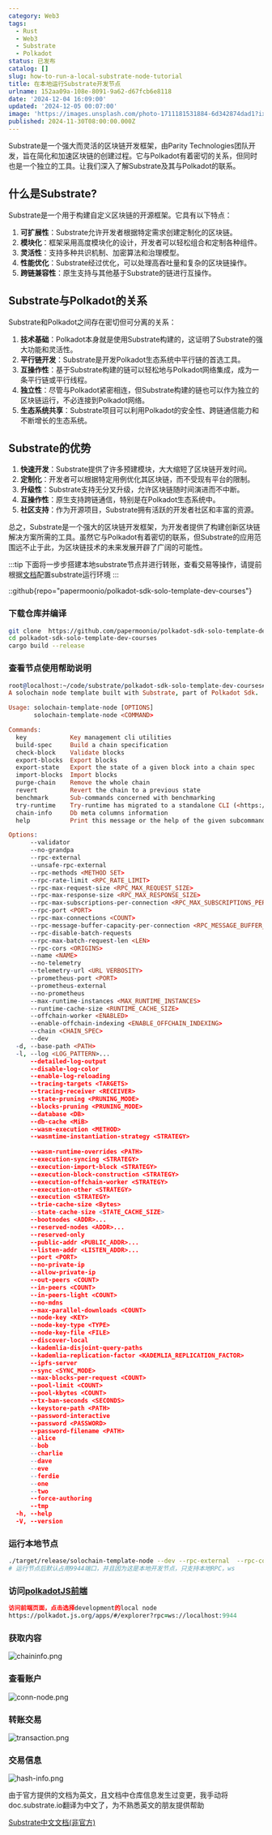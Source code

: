 ```yaml
---
category: Web3
tags:
  - Rust
  - Web3
  - Substrate
  - Polkadot
status: 已发布
catalog: []
slug: how-to-run-a-local-substrate-node-tutorial
title: 在本地运行Substrate开发节点
urlname: 152aa09a-108e-8091-9a62-d67fcb6e8118
date: '2024-12-04 16:09:00'
updated: '2024-12-05 00:07:00'
image: 'https://images.unsplash.com/photo-1711181531884-6d342874dad1?ixlib=rb-4.0.3&q=85&fm=jpg&crop=entropy&cs=srgb'
published: 2024-11-30T08:00:00.000Z
---
```


Substrate是一个强大而灵活的区块链开发框架，由Parity Technologies团队开发，旨在简化和加速区块链的创建过程。它与Polkadot有着密切的关系，但同时也是一个独立的工具。让我们深入了解Substrate及其与Polkadot的联系。


## 什么是Substrate?


Substrate是一个用于构建自定义区块链的开源框架。它具有以下特点：

1. **可扩展性**：Substrate允许开发者根据特定需求创建定制化的区块链。
2. **模块化**：框架采用高度模块化的设计，开发者可以轻松组合和定制各种组件。
3. **灵活性**：支持多种共识机制、加密算法和治理模型。
4. **性能优化**：Substrate经过优化，可以处理高吞吐量和复杂的区块链操作。
5. **跨链兼容性**：原生支持与其他基于Substrate的链进行互操作。

## Substrate与Polkadot的关系


Substrate和Polkadot之间存在密切但可分离的关系：

1. **技术基础**：Polkadot本身就是使用Substrate构建的，这证明了Substrate的强大功能和灵活性。
2. **平行链开发**：Substrate是开发Polkadot生态系统中平行链的首选工具。
3. **互操作性**：基于Substrate构建的链可以轻松地与Polkadot网络集成，成为一条平行链或平行线程。
4. **独立性**：尽管与Polkadot紧密相连，但Substrate构建的链也可以作为独立的区块链运行，不必连接到Polkadot网络。
5. **生态系统共享**：Substrate项目可以利用Polkadot的安全性、跨链通信能力和不断增长的生态系统。

## Substrate的优势

1. **快速开发**：Substrate提供了许多预建模块，大大缩短了区块链开发时间。
2. **定制化**：开发者可以根据特定用例优化其区块链，而不受现有平台的限制。
3. **升级性**：Substrate支持无分叉升级，允许区块链随时间演进而不中断。
4. **互操作性**：原生支持跨链通信，特别是在Polkadot生态系统中。
5. **社区支持**：作为开源项目，Substrate拥有活跃的开发者社区和丰富的资源。

总之，Substrate是一个强大的区块链开发框架，为开发者提供了构建创新区块链解决方案所需的工具。虽然它与Polkadot有着密切的联系，但Substrate的应用范围远不止于此，为区块链技术的未来发展开辟了广阔的可能性。


:::tip
下面将一步步搭建本地substrate节点并进行转账，查看交易等操作，请提前根据[文档](https://substrate-docs.pages.dev/en/install/macos/?mode=light)配置substrate运行环境
:::


::github{repo="papermoonio/polkadot-sdk-solo-template-dev-courses"}


### 下载仓库并编译


```bash
git clone  https://github.com/papermoonio/polkadot-sdk-solo-template-dev-courses 
cd polkadot-sdk-solo-template-dev-courses
cargo build --release
```


### 查看节点使用帮助说明


```prolog
root@localhost:~/code/substrate/polkadot-sdk-solo-template-dev-courses# ./target/release/solochain-template-node -h
A solochain node template built with Substrate, part of Polkadot Sdk.

Usage: solochain-template-node [OPTIONS]
       solochain-template-node <COMMAND>

Commands:
  key            Key management cli utilities
  build-spec     Build a chain specification
  check-block    Validate blocks
  export-blocks  Export blocks
  export-state   Export the state of a given block into a chain spec
  import-blocks  Import blocks
  purge-chain    Remove the whole chain
  revert         Revert the chain to a previous state
  benchmark      Sub-commands concerned with benchmarking
  try-runtime    Try-runtime has migrated to a standalone CLI (<https://github.com/paritytech/try-runtime-cli>). The subcommand exists as a stub and deprecation notice. It will be removed entirely some time after January 2024
  chain-info     Db meta columns information
  help           Print this message or the help of the given subcommand(s)

Options:
      --validator                                                                                Enable validator mode
      --no-grandpa                                                                               Disable GRANDPA
      --rpc-external                                                                             Listen to all RPC interfaces (default: local)
      --unsafe-rpc-external                                                                      Listen to all RPC interfaces
      --rpc-methods <METHOD SET>                                                                 RPC methods to expose. [default: auto] [possible values: auto, safe, unsafe]
      --rpc-rate-limit <RPC_RATE_LIMIT>                                                          RPC rate limiting (calls/minute) for each connection
      --rpc-max-request-size <RPC_MAX_REQUEST_SIZE>                                              Set the maximum RPC request payload size for both HTTP and WS in megabytes [default: 15]
      --rpc-max-response-size <RPC_MAX_RESPONSE_SIZE>                                            Set the maximum RPC response payload size for both HTTP and WS in megabytes [default: 15]
      --rpc-max-subscriptions-per-connection <RPC_MAX_SUBSCRIPTIONS_PER_CONNECTION>              Set the maximum concurrent subscriptions per connection [default: 1024]
      --rpc-port <PORT>                                                                          Specify JSON-RPC server TCP port
      --rpc-max-connections <COUNT>                                                              Maximum number of RPC server connections [default: 100]
      --rpc-message-buffer-capacity-per-connection <RPC_MESSAGE_BUFFER_CAPACITY_PER_CONNECTION>  The number of messages the RPC server is allowed to keep in memory [default: 64]
      --rpc-disable-batch-requests                                                               Disable RPC batch requests
      --rpc-max-batch-request-len <LEN>                                                          Limit the max length per RPC batch request
      --rpc-cors <ORIGINS>                                                                       Specify browser *origins* allowed to access the HTTP & WS RPC servers
      --name <NAME>                                                                              The human-readable name for this node
      --no-telemetry                                                                             Disable connecting to the Substrate telemetry server
      --telemetry-url <URL VERBOSITY>                                                            The URL of the telemetry server to connect to
      --prometheus-port <PORT>                                                                   Specify Prometheus exporter TCP Port
      --prometheus-external                                                                      Expose Prometheus exporter on all interfaces
      --no-prometheus                                                                            Do not expose a Prometheus exporter endpoint
      --max-runtime-instances <MAX_RUNTIME_INSTANCES>                                            The size of the instances cache for each runtime [max: 32] [default: 8]
      --runtime-cache-size <RUNTIME_CACHE_SIZE>                                                  Maximum number of different runtimes that can be cached [default: 2]
      --offchain-worker <ENABLED>                                                                Execute offchain workers on every block [default: when-authority] [possible values: always, never, when-authority]
      --enable-offchain-indexing <ENABLE_OFFCHAIN_INDEXING>                                      Enable offchain indexing API [default: false] [possible values: true, false]
      --chain <CHAIN_SPEC>                                                                       Specify the chain specification
      --dev                                                                                      Specify the development chain
  -d, --base-path <PATH>                                                                         Specify custom base path
  -l, --log <LOG_PATTERN>...                                                                     Sets a custom logging filter (syntax: `<target>=<level>`)
      --detailed-log-output                                                                      Enable detailed log output
      --disable-log-color                                                                        Disable log color output
      --enable-log-reloading                                                                     Enable feature to dynamically update and reload the log filter
      --tracing-targets <TARGETS>                                                                Sets a custom profiling filter
      --tracing-receiver <RECEIVER>                                                              Receiver to process tracing messages [default: log] [possible values: log]
      --state-pruning <PRUNING_MODE>                                                             Specify the state pruning mode
      --blocks-pruning <PRUNING_MODE>                                                            Specify the blocks pruning mode [default: archive-canonical]
      --database <DB>                                                                            Select database backend to use [possible values: rocksdb, paritydb, auto, paritydb-experimental]
      --db-cache <MiB>                                                                           Limit the memory the database cache can use
      --wasm-execution <METHOD>                                                                  Method for executing Wasm runtime code [default: compiled] [possible values: interpreted-i-know-what-i-do, compiled]
      --wasmtime-instantiation-strategy <STRATEGY>                                               The WASM instantiation method to use [default: pooling-copy-on-write] [possible values: pooling-copy-on-write, recreate-instance-copy-on-write, pooling,
                                                                                                 recreate-instance]
      --wasm-runtime-overrides <PATH>                                                            Specify the path where local WASM runtimes are stored
      --execution-syncing <STRATEGY>                                                             Runtime execution strategy for importing blocks during initial sync [possible values: native, wasm, both, native-else-wasm]
      --execution-import-block <STRATEGY>                                                        Runtime execution strategy for general block import (including locally authored blocks) [possible values: native, wasm, both, native-else-wasm]
      --execution-block-construction <STRATEGY>                                                  Runtime execution strategy for constructing blocks [possible values: native, wasm, both, native-else-wasm]
      --execution-offchain-worker <STRATEGY>                                                     Runtime execution strategy for offchain workers [possible values: native, wasm, both, native-else-wasm]
      --execution-other <STRATEGY>                                                               Runtime execution strategy when not syncing, importing or constructing blocks [possible values: native, wasm, both, native-else-wasm]
      --execution <STRATEGY>                                                                     The execution strategy that should be used by all execution contexts [possible values: native, wasm, both, native-else-wasm]
      --trie-cache-size <Bytes>                                                                  Specify the state cache size [default: 67108864]
      --state-cache-size <STATE_CACHE_SIZE>                                                      DEPRECATED: switch to `--trie-cache-size`
      --bootnodes <ADDR>...                                                                      Specify a list of bootnodes
      --reserved-nodes <ADDR>...                                                                 Specify a list of reserved node addresses
      --reserved-only                                                                            Whether to only synchronize the chain with reserved nodes
      --public-addr <PUBLIC_ADDR>...                                                             Public address that other nodes will use to connect to this node
      --listen-addr <LISTEN_ADDR>...                                                             Listen on this multiaddress
      --port <PORT>                                                                              Specify p2p protocol TCP port
      --no-private-ip                                                                            Always forbid connecting to private IPv4/IPv6 addresses
      --allow-private-ip                                                                         Always accept connecting to private IPv4/IPv6 addresses
      --out-peers <COUNT>                                                                        Number of outgoing connections we're trying to maintain [default: 8]
      --in-peers <COUNT>                                                                         Maximum number of inbound full nodes peers [default: 32]
      --in-peers-light <COUNT>                                                                   Maximum number of inbound light nodes peers [default: 100]
      --no-mdns                                                                                  Disable mDNS discovery (default: true)
      --max-parallel-downloads <COUNT>                                                           Maximum number of peers from which to ask for the same blocks in parallel [default: 5]
      --node-key <KEY>                                                                           Secret key to use for p2p networking
      --node-key-type <TYPE>                                                                     Crypto primitive to use for p2p networking [default: ed25519] [possible values: ed25519]
      --node-key-file <FILE>                                                                     File from which to read the node's secret key to use for p2p networking
      --discover-local                                                                           Enable peer discovery on local networks
      --kademlia-disjoint-query-paths                                                            Require iterative Kademlia DHT queries to use disjoint paths
      --kademlia-replication-factor <KADEMLIA_REPLICATION_FACTOR>                                Kademlia replication factor [default: 20]
      --ipfs-server                                                                              Join the IPFS network and serve transactions over bitswap protocol
      --sync <SYNC_MODE>                                                                         Blockchain syncing mode. [default: full] [possible values: full, fast, fast-unsafe, warp]
      --max-blocks-per-request <COUNT>                                                           Maximum number of blocks per request [default: 64]
      --pool-limit <COUNT>                                                                       Maximum number of transactions in the transaction pool [default: 8192]
      --pool-kbytes <COUNT>                                                                      Maximum number of kilobytes of all transactions stored in the pool [default: 20480]
      --tx-ban-seconds <SECONDS>                                                                 How long a transaction is banned for
      --keystore-path <PATH>                                                                     Specify custom keystore path
      --password-interactive                                                                     Use interactive shell for entering the password used by the keystore
      --password <PASSWORD>                                                                      Password used by the keystore
      --password-filename <PATH>                                                                 File that contains the password used by the keystore
      --alice                                                                                    Shortcut for `--name Alice --validator`
      --bob                                                                                      Shortcut for `--name Bob --validator`
      --charlie                                                                                  Shortcut for `--name Charlie --validator`
      --dave                                                                                     Shortcut for `--name Dave --validator`
      --eve                                                                                      Shortcut for `--name Eve --validator`
      --ferdie                                                                                   Shortcut for `--name Ferdie --validator`
      --one                                                                                      Shortcut for `--name One --validator`
      --two                                                                                      Shortcut for `--name Two --validator`
      --force-authoring                                                                          Enable authoring even when offline
      --tmp                                                                                      Run a temporary node
  -h, --help                                                                                     Print help (see more with '--help')
  -V, --version                                                                                  Print version
```


### 运行本地节点


```bash
./target/release/solochain-template-node --dev --rpc-external  --rpc-cors all
# 运行节点后默认占用9944端口，并且因为这是本地开发节点，只支持本地RPC，ws
```


### 访问[polkadotJS前端](https://polkadot.js.org/apps/#/explorer?rpc=ws://localhost:9944)


```prolog
访问前端页面，点击选择development的local node
https://polkadot.js.org/apps/#/explorer?rpc=ws://localhost:9944
```


### 获取内容


![chaininfo.png](https://prod-files-secure.s3.us-west-2.amazonaws.com/5d24fe63-e567-4804-86f9-9fdc62e13082/89be5adf-5619-4306-be75-45b425e3c446/chaininfo.png?X-Amz-Algorithm=AWS4-HMAC-SHA256&X-Amz-Content-Sha256=UNSIGNED-PAYLOAD&X-Amz-Credential=ASIAZI2LB4662JVWMWDO%2F20250227%2Fus-west-2%2Fs3%2Faws4_request&X-Amz-Date=20250227T213225Z&X-Amz-Expires=3600&X-Amz-Security-Token=IQoJb3JpZ2luX2VjEEMaCXVzLXdlc3QtMiJHMEUCIQC0bhmySfeI9reBmjCbuqNd1xWjp%2FXzmVjMXJBSx%2BwvQwIgMHxDbVoXoxNTKzkAtuc4MsIcK48RZU8Rb0T9RA65ybYq%2FwMIfBAAGgw2Mzc0MjMxODM4MDUiDIWNBVg6%2BwnUe7EkvyrcA5eEUFfEZDzwEBsbOrKkhqlZUDhG7G88R6y6ogP8qHiIathUs30vaNmwJtuTCtLozvpWCuoqFA4GOo2nONOWPIFE%2FoGJUYNA7gIuQVeaToWglHbXgVAnYOxZcXqv0gDlITsDeKA2s10NtNB%2BVhM%2B22qOcAZEIxVlEDaIRMrT3hTXB2Pf1HEuHR9GvwsrE9iTBgEXcMxCdF4gtjg5dDMjRqbh9SROv4l79K6rak3m8zeUWTxFuTfSdjlo%2BaBG4kmAD33zlNfNipjveCD6y5qPpvY%2F4GdfpxEWWBJ1WpzOEtFG%2Bgko%2FJaYUVf6m2HbipA6oHz%2BsJZGWG8A3Qx2hFtDySIIBpliuKDzvx9DNh9%2FT%2FkRr3KNi1Npk5eaACOEMr9wIBkzmMFuk9oLPiGzYDZ%2B%2FW%2F5t0nhhWwAntrnK3%2Fs4UwcQTBGkcGWnklGn%2BuzElPgSOnxCr57JgFqtnw3E%2BnbfBThz3vN%2FgkAEhk2EIDyRK1FoY8GD%2BofD0fFzlRwNq1Wr6JgqIljpldM0raCvgesKaHCCuNcXS5IivoAMUhaKlgL3ah1ELXFCYnBkWrum98v2CBQNjlwGVSdjsCvj4v8mrVYrK00BEySHaz9YirlRukrUs5O91MgO4bwJg5qMKLvgr4GOqUBYWG8qVhwW6lXbn%2F6G4PhrRkoDkDJhlMosCMnRfjLXeOK5uTkzUDHHlKsSdC6pGcV1O8vfE%2FI0TUYGWNYZGgyS7GfVFNZkL4KYs2g2auRAYZTQk5%2FjSScf2PRq8xmJGERAvp4mohODb8rb3XlrBS%2Fx%2BDWLamTyqa4DOrksUPL5%2FiIHSDeekOtPfkJEMybC2r7l09PNwCX%2F7uTaKdoq0bHZBkX5YYj&X-Amz-Signature=c660be84ede8de083814e97cc9a2063db1bf9b47d2235f609beea211a4b55e2a&X-Amz-SignedHeaders=host&x-id=GetObject)


### 查看账户


![conn-node.png](https://prod-files-secure.s3.us-west-2.amazonaws.com/5d24fe63-e567-4804-86f9-9fdc62e13082/05964f92-c6d8-42d1-b4a1-b3a852295683/conn-node.png?X-Amz-Algorithm=AWS4-HMAC-SHA256&X-Amz-Content-Sha256=UNSIGNED-PAYLOAD&X-Amz-Credential=ASIAZI2LB4662JVWMWDO%2F20250227%2Fus-west-2%2Fs3%2Faws4_request&X-Amz-Date=20250227T213225Z&X-Amz-Expires=3600&X-Amz-Security-Token=IQoJb3JpZ2luX2VjEEMaCXVzLXdlc3QtMiJHMEUCIQC0bhmySfeI9reBmjCbuqNd1xWjp%2FXzmVjMXJBSx%2BwvQwIgMHxDbVoXoxNTKzkAtuc4MsIcK48RZU8Rb0T9RA65ybYq%2FwMIfBAAGgw2Mzc0MjMxODM4MDUiDIWNBVg6%2BwnUe7EkvyrcA5eEUFfEZDzwEBsbOrKkhqlZUDhG7G88R6y6ogP8qHiIathUs30vaNmwJtuTCtLozvpWCuoqFA4GOo2nONOWPIFE%2FoGJUYNA7gIuQVeaToWglHbXgVAnYOxZcXqv0gDlITsDeKA2s10NtNB%2BVhM%2B22qOcAZEIxVlEDaIRMrT3hTXB2Pf1HEuHR9GvwsrE9iTBgEXcMxCdF4gtjg5dDMjRqbh9SROv4l79K6rak3m8zeUWTxFuTfSdjlo%2BaBG4kmAD33zlNfNipjveCD6y5qPpvY%2F4GdfpxEWWBJ1WpzOEtFG%2Bgko%2FJaYUVf6m2HbipA6oHz%2BsJZGWG8A3Qx2hFtDySIIBpliuKDzvx9DNh9%2FT%2FkRr3KNi1Npk5eaACOEMr9wIBkzmMFuk9oLPiGzYDZ%2B%2FW%2F5t0nhhWwAntrnK3%2Fs4UwcQTBGkcGWnklGn%2BuzElPgSOnxCr57JgFqtnw3E%2BnbfBThz3vN%2FgkAEhk2EIDyRK1FoY8GD%2BofD0fFzlRwNq1Wr6JgqIljpldM0raCvgesKaHCCuNcXS5IivoAMUhaKlgL3ah1ELXFCYnBkWrum98v2CBQNjlwGVSdjsCvj4v8mrVYrK00BEySHaz9YirlRukrUs5O91MgO4bwJg5qMKLvgr4GOqUBYWG8qVhwW6lXbn%2F6G4PhrRkoDkDJhlMosCMnRfjLXeOK5uTkzUDHHlKsSdC6pGcV1O8vfE%2FI0TUYGWNYZGgyS7GfVFNZkL4KYs2g2auRAYZTQk5%2FjSScf2PRq8xmJGERAvp4mohODb8rb3XlrBS%2Fx%2BDWLamTyqa4DOrksUPL5%2FiIHSDeekOtPfkJEMybC2r7l09PNwCX%2F7uTaKdoq0bHZBkX5YYj&X-Amz-Signature=dbb160fbaab0a661411780cde2a31dfa24e5f0dbbf4131a11f85338cb648e500&X-Amz-SignedHeaders=host&x-id=GetObject)


### 转账交易


![transaction.png](https://prod-files-secure.s3.us-west-2.amazonaws.com/5d24fe63-e567-4804-86f9-9fdc62e13082/65593d3b-9b56-4fbe-a383-1447c903127f/transaction.png?X-Amz-Algorithm=AWS4-HMAC-SHA256&X-Amz-Content-Sha256=UNSIGNED-PAYLOAD&X-Amz-Credential=ASIAZI2LB4662JVWMWDO%2F20250227%2Fus-west-2%2Fs3%2Faws4_request&X-Amz-Date=20250227T213225Z&X-Amz-Expires=3600&X-Amz-Security-Token=IQoJb3JpZ2luX2VjEEMaCXVzLXdlc3QtMiJHMEUCIQC0bhmySfeI9reBmjCbuqNd1xWjp%2FXzmVjMXJBSx%2BwvQwIgMHxDbVoXoxNTKzkAtuc4MsIcK48RZU8Rb0T9RA65ybYq%2FwMIfBAAGgw2Mzc0MjMxODM4MDUiDIWNBVg6%2BwnUe7EkvyrcA5eEUFfEZDzwEBsbOrKkhqlZUDhG7G88R6y6ogP8qHiIathUs30vaNmwJtuTCtLozvpWCuoqFA4GOo2nONOWPIFE%2FoGJUYNA7gIuQVeaToWglHbXgVAnYOxZcXqv0gDlITsDeKA2s10NtNB%2BVhM%2B22qOcAZEIxVlEDaIRMrT3hTXB2Pf1HEuHR9GvwsrE9iTBgEXcMxCdF4gtjg5dDMjRqbh9SROv4l79K6rak3m8zeUWTxFuTfSdjlo%2BaBG4kmAD33zlNfNipjveCD6y5qPpvY%2F4GdfpxEWWBJ1WpzOEtFG%2Bgko%2FJaYUVf6m2HbipA6oHz%2BsJZGWG8A3Qx2hFtDySIIBpliuKDzvx9DNh9%2FT%2FkRr3KNi1Npk5eaACOEMr9wIBkzmMFuk9oLPiGzYDZ%2B%2FW%2F5t0nhhWwAntrnK3%2Fs4UwcQTBGkcGWnklGn%2BuzElPgSOnxCr57JgFqtnw3E%2BnbfBThz3vN%2FgkAEhk2EIDyRK1FoY8GD%2BofD0fFzlRwNq1Wr6JgqIljpldM0raCvgesKaHCCuNcXS5IivoAMUhaKlgL3ah1ELXFCYnBkWrum98v2CBQNjlwGVSdjsCvj4v8mrVYrK00BEySHaz9YirlRukrUs5O91MgO4bwJg5qMKLvgr4GOqUBYWG8qVhwW6lXbn%2F6G4PhrRkoDkDJhlMosCMnRfjLXeOK5uTkzUDHHlKsSdC6pGcV1O8vfE%2FI0TUYGWNYZGgyS7GfVFNZkL4KYs2g2auRAYZTQk5%2FjSScf2PRq8xmJGERAvp4mohODb8rb3XlrBS%2Fx%2BDWLamTyqa4DOrksUPL5%2FiIHSDeekOtPfkJEMybC2r7l09PNwCX%2F7uTaKdoq0bHZBkX5YYj&X-Amz-Signature=4d64d0726cfd4647b1881542ebcd78c781059bcc536951643727ddbab5fd9876&X-Amz-SignedHeaders=host&x-id=GetObject)


### 交易信息


![hash-info.png](https://prod-files-secure.s3.us-west-2.amazonaws.com/5d24fe63-e567-4804-86f9-9fdc62e13082/7b9b0ba8-edf2-4998-9e9d-9cde7a64aa23/hash-info.png?X-Amz-Algorithm=AWS4-HMAC-SHA256&X-Amz-Content-Sha256=UNSIGNED-PAYLOAD&X-Amz-Credential=ASIAZI2LB4662JVWMWDO%2F20250227%2Fus-west-2%2Fs3%2Faws4_request&X-Amz-Date=20250227T213225Z&X-Amz-Expires=3600&X-Amz-Security-Token=IQoJb3JpZ2luX2VjEEMaCXVzLXdlc3QtMiJHMEUCIQC0bhmySfeI9reBmjCbuqNd1xWjp%2FXzmVjMXJBSx%2BwvQwIgMHxDbVoXoxNTKzkAtuc4MsIcK48RZU8Rb0T9RA65ybYq%2FwMIfBAAGgw2Mzc0MjMxODM4MDUiDIWNBVg6%2BwnUe7EkvyrcA5eEUFfEZDzwEBsbOrKkhqlZUDhG7G88R6y6ogP8qHiIathUs30vaNmwJtuTCtLozvpWCuoqFA4GOo2nONOWPIFE%2FoGJUYNA7gIuQVeaToWglHbXgVAnYOxZcXqv0gDlITsDeKA2s10NtNB%2BVhM%2B22qOcAZEIxVlEDaIRMrT3hTXB2Pf1HEuHR9GvwsrE9iTBgEXcMxCdF4gtjg5dDMjRqbh9SROv4l79K6rak3m8zeUWTxFuTfSdjlo%2BaBG4kmAD33zlNfNipjveCD6y5qPpvY%2F4GdfpxEWWBJ1WpzOEtFG%2Bgko%2FJaYUVf6m2HbipA6oHz%2BsJZGWG8A3Qx2hFtDySIIBpliuKDzvx9DNh9%2FT%2FkRr3KNi1Npk5eaACOEMr9wIBkzmMFuk9oLPiGzYDZ%2B%2FW%2F5t0nhhWwAntrnK3%2Fs4UwcQTBGkcGWnklGn%2BuzElPgSOnxCr57JgFqtnw3E%2BnbfBThz3vN%2FgkAEhk2EIDyRK1FoY8GD%2BofD0fFzlRwNq1Wr6JgqIljpldM0raCvgesKaHCCuNcXS5IivoAMUhaKlgL3ah1ELXFCYnBkWrum98v2CBQNjlwGVSdjsCvj4v8mrVYrK00BEySHaz9YirlRukrUs5O91MgO4bwJg5qMKLvgr4GOqUBYWG8qVhwW6lXbn%2F6G4PhrRkoDkDJhlMosCMnRfjLXeOK5uTkzUDHHlKsSdC6pGcV1O8vfE%2FI0TUYGWNYZGgyS7GfVFNZkL4KYs2g2auRAYZTQk5%2FjSScf2PRq8xmJGERAvp4mohODb8rb3XlrBS%2Fx%2BDWLamTyqa4DOrksUPL5%2FiIHSDeekOtPfkJEMybC2r7l09PNwCX%2F7uTaKdoq0bHZBkX5YYj&X-Amz-Signature=7724cf43a70e3dace7b12e034ebe505ef0b927f1e81283519300b019572b73f7&X-Amz-SignedHeaders=host&x-id=GetObject)


由于官方提供的文档为英文，且文档中仓库信息发生过变更，我手动将doc.substrate.io翻译为中文了，为不熟悉英文的朋友提供帮助


[ Substrate中文文档(非官方)](https://substrate-docs.pages.dev/en/tutorials/build-a-blockchain/?mode=light)


